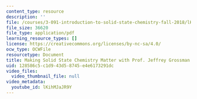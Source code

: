 ```yaml
---
content_type: resource
description: ''
file: /courses/3-091-introduction-to-solid-state-chemistry-fall-2018/lKihMJaJR9Y_transcript.pdf
file_size: 36620
file_type: application/pdf
learning_resource_types: []
license: https://creativecommons.org/licenses/by-nc-sa/4.0/
ocw_type: OCWFile
resourcetype: Document
title: Making Solid State Chemistry Matter with Prof. Jeffrey Grossman transcript
uid: 128586c5-c1d9-43d5-8745-e4e6173291dc
video_files:
  video_thumbnail_file: null
video_metadata:
  youtube_id: lKihMJaJR9Y
---
```

